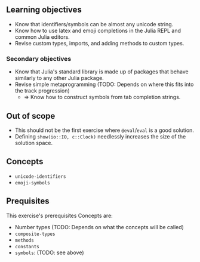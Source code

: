 ## Learning objectives

- Know that identifiers/symbols can be almost any unicode string.
- Know how to use latex and emoji completions in the Julia REPL and common Julia editors.
- Revise custom types, imports, and adding methods to custom types.

### Secondary objectives

- Know that Julia's standard library is made up of packages that behave similarly to any other Julia package.
- Revise simple metaprogramming (TODO: Depends on where this fits into the track progression)
  - ⇒ Know how to construct symbols from tab completion strings.

## Out of scope

- This should not be the first exercise where `@eval`/`eval` is a good solution.
- Defining `show(io::IO, c::Clock)` needlessly increases the size of the solution space.

## Concepts

- `unicode-identifiers`
- `emoji-symbols`

## Prequisites

This exercise's prerequisites Concepts are:

- Number types (TODO: Depends on what the concepts will be called)
- `composite-types`
- `methods`
- `constants`
- `symbols`: (TODO: see above)
